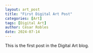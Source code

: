 ```yaml
---
layout: art_post
title: "First Digital Art Post"
categories: [Art]
tags: [Digital Art]
author: César Robles
date: 2024-07-14
---
```

This is the first post in the Digital Art blog.
